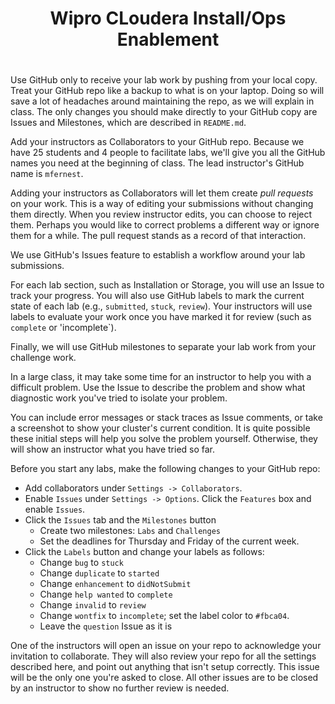 # <center>Wipro CLoudera Install/Ops Enablement
# 
# <center> 

Use GitHub only to receive your lab work by pushing from your local
copy. Treat your GitHub repo like a backup to what is on your laptop.
Doing so will save a lot of headaches around maintaining the repo,
as we will explain in class. The only changes you should make directly
to your GitHub copy are Issues and Milestones, which are described in
`README.md`.

Add your instructors as Collaborators to your GitHub repo. Because
we have 25 students and 4 people to facilitate labs, we'll give you
all the GitHub names you need at the beginning of class. The lead
instructor's GitHub name is `mfernest`.

Adding your instructors as Collaborators will let them create <i>pull
requests</i> on your work. This is a way of editing your submissions
without changing them directly.  When you review instructor edits,
you can choose to reject them. Perhaps you would like to correct
problems a different way or ignore them for a while. The pull request
stands as a record of that interaction.

We use GitHub's Issues feature to establish a workflow around your
lab submissions.

For each lab section, such as Installation or Storage, you will use
an Issue to track your progress. You will also use GitHub labels
to mark the current state of each lab (e.g., `submitted`, `stuck`,
`review`). Your instructors will use labels to evaluate your work
once you have marked it for review (such as `complete` or 'incomplete`).

Finally, we will use GitHub milestones to separate your lab work
from your challenge work.

In a large class, it may take some time for an instructor to help you with a difficult problem.
Use the Issue to describe the problem and show what diagnostic work you've tried to isolate your problem.

You can include error messages or stack traces as Issue comments,
or take a screenshot to show your cluster's current condition.  It
is quite possible these initial steps will help you solve the problem
yourself. Otherwise, they will show an instructor what you have
tried so far.

Before you start any labs, make the following changes to your GitHub
repo:

* Add collaborators under `Settings -> Collaborators`.
* Enable `Issues` under `Settings -> Options`. Click the `Features` box and enable `Issues`.
* Click the `Issues` tab and the `Milestones` button
    * Create two milestones: `Labs` and `Challenges`
    * Set the deadlines for Thursday and Friday of the current week.
* Click the `Labels` button and change your labels as follows:
    * Change `bug` to `stuck` 
    * Change `duplicate` to `started`
    * Change `enhancement` to `didNotSubmit`
    * Change `help wanted` to `complete`
    * Change `invalid` to `review`
    * Change `wontfix` to `incomplete`; set the label color to `#fbca04`.
    * Leave the `question` Issue as it is

One of the instructors will open an issue on your repo to acknowledge
your invitation to collaborate. They will also review your repo for
all the settings described here, and point out anything that isn't
setup correctly. This issue will be the only one you're asked to
close.  All other issues are to be closed by an instructor to show
no further review is needed.

